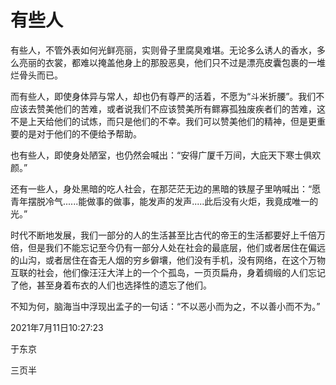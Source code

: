 # 有些人

有些人，不管外表如何光鲜亮丽，实则骨子里腐臭难堪。无论多么诱人的香水，多么亮丽的衣裳，都难以掩盖他身上的那股恶臭，他们只不过是漂亮皮囊包裹的一堆烂骨头而已。

而有些人，即使身体异与常人，却也仍有尊严的活着，不愿为“斗米折腰”。我们不应该去赞美他们的苦难，或者说我们不应该赞美所有鳏寡孤独废疾者们的苦难，这不是上天给他们的试炼，而只是他们的不幸。我们可以赞美他们的精神，但是更重要的是对于他们的不便给予帮助。

也有些人，即使身处陋室，也仍然会喊出：“安得广厦千万间，大庇天下寒士俱欢颜。”

还有一些人，身处黑暗的吃人社会，在那茫茫无边的黑暗的铁屋子里呐喊出：“愿青年摆脱冷气......能做事的做事，能发声的发声.....此后没有火炬，我竟成唯一的光。”

时代不断地发展，我们一部分的人的生活甚至比古代的帝王的生活都要好上千倍万倍，但是我们不能忘记至今仍有一部分人处在社会的最底层，他们或者居住在偏远的山沟，或者居住在杳无人烟的穷乡僻壤，他们没有手机，没有网络，在这个万物互联的社会，他们像汪汪大洋上的一个个孤岛，一页页扁舟，身着绸缎的人们忘记了他，甚至身着布衣的人们也选择性的遗忘了他们。

不知为何，脑海当中浮现出孟子的一句话：“不以恶小而为之，不以善小而不为。”

2021年7月11日10:27:23

于东京

三页半